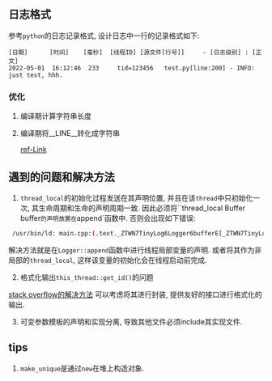

## 日志格式

参考`python`的日志记录格式, 设计日志中一行的记录格式如下:

```
[日期]      [时间]    [毫秒]  [线程ID] [源文件[行号]]     - [日志级别] : [正文]
2022-05-01  16:12:46  233     tid=123456   test.py[line:200] - INFO: just test, hhh.
```

### 优化

1. 编译期计算字符串长度


2. 编译期将__LINE__转化成字符串

    [ref-Link](https://blog.csdn.net/tcmprogrammer/article/details/41014811)


## 遇到的问题和解决方法

1. `thread_local`的初始化过程发送在其声明位置, 并且在该`thread`中只初始化一次, 其生命周期和生命的声明周期一致. 因此必须将``thread_local Buffer buffer`的声明放置在`append`函数中. 否则会出现如下错误:

```bash
 /usr/bin/ld: main.cpp:(.text._ZTWN7TinyLog6Logger6bufferE[_ZTWN7TinyLog6Logger6bufferE]+0x19): undefined reference to `TinyLog::Logger::buffer'
```

解决方法就是在`Logger::append`函数中进行线程局部变量的声明. 或者将其作为非局部的`thread_local`, 这样该变量的初始化会在线程启动前完成.


2. 格式化输出`this_thread::get_id()`的问题

[stack overflow的解决方法](https://stackoverflow.com/questions/61203655/how-to-printf-stdthis-threadget-id-in-c)
可以考虑将其进行封装, 提供友好的接口进行格式化的输出.

3. 可变参数模板的声明和实现分离, 导致其他文件必须include其实现文件.


## tips

1. `make_unique`是通过`new`在堆上构造对象.